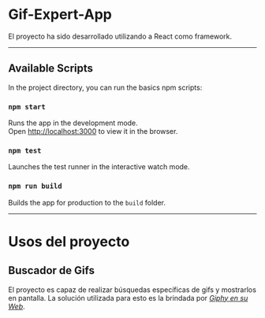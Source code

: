 # Gif-Expert-App

El proyecto ha sido desarrollado utilizando a React como framework.
***

## Available Scripts

In the project directory, you can run the basics npm scripts:

### `npm start`

Runs the app in the development mode.\
Open [http://localhost:3000](http://localhost:3000) to view it in the browser.

### `npm test`

Launches the test runner in the interactive watch mode.

### `npm run build`

Builds the app for production to the `build` folder.
***

# Usos del proyecto

## Buscador de Gifs

El proyecto es capaz de realizar búsquedas específicas de gifs y mostrarlos en pantalla. La solución utilizada para esto es la brindada por [_Giphy en su Web_](https://developers.giphy.com/docs/api/).

